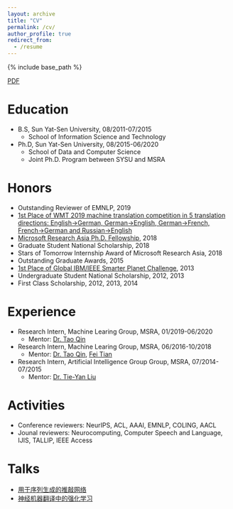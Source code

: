 ```yaml
---
layout: archive
title: "CV"
permalink: /cv/
author_profile: true
redirect_from:
  - /resume
---
```


{% include base_path %}

[PDF](https://apeterswu.github.io/files/lijunwu_cv.pdf)

Education
======
* B.S, Sun Yat-Sen University, 08/2011-07/2015
  * School of Information Science and Technology
* Ph.D, Sun Yat-Sen University, 08/2015-06/2020
  * School of Data and Computer Science
  * Joint Ph.D. Program between SYSU and MSRA

Honors
======
* Outstanding Reviewer of EMNLP, 2019
* [1st Place of WMT 2019 machine translation competition in 5 translation directions: English->German, German->English, German->French, French->German and Russian->English](http://matrix.statmt.org/?metric%5Bid%5D=5&mode=bestn&test_set%5Bid%5D=27)
* [Microsoft Research Asia Ph.D. Fellowship](https://www.microsoft.com/en-us/research/academic-program/fellowships-microsoft-research-asia/#!fellows), 2018
* Graduate Student National Scholarship, 2018
* Stars of Tomorrow Internship Award of Microsoft Research Asia, 2018
* Outstanding Graduate Awards, 2015
* [1st Place of Global IBM/IEEE Smarter Planet Challenge](http://www.sysu.edu.cn/2012/en/news/new05/14334.htm), 2013
* Undergraduate Student National Scholarship, 2012, 2013
* First Class Scholarship, 2012, 2013, 2014

Experience
======
* Research Intern, Machine Learing Group, MSRA, 01/2019-06/2020
  * Mentor: [Dr. Tao Qin]("http://research.microsoft.com/en-us/people/taoqin/")
* Research Intern, Machine Learing Group, MSRA, 06/2016-10/2018
  * Mentor: [Dr. Tao Qin]("http://research.microsoft.com/en-us/people/taoqin/"), [Fei Tian](https://ustctf.github.io/)
* Research Intern, Artificial Intelligence Group Group, MSRA, 07/2014-07/2015
  * Mentor: [Dr. Tie-Yan Liu]("https://www.microsoft.com/en-us/research/people/tyliu/")
  
Activities
======
* Conference reviewers: NeurIPS, ACL, AAAI, EMNLP, COLING, AACL
* Jounal reviewers: Neurocomputing, Computer Speech and Language, IJIS, TALLIP, IEEE Access

Talks
======
* [用于序列生成的推敲网络](https://www.msra.cn/zh-cn/news/features/nips17-online-sharing-lijun-wu-20171206)
* [神经机器翻译中的强化学习](https://zhuanlan.zhihu.com/p/41960810)

<!-- Publications
======
  <ul>{% for post in site.publications %}
    {% include archive-single-cv.html %}
  {% endfor %}</ul> -->
  
